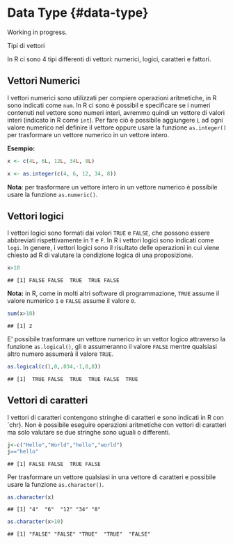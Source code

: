 # Data Type {#data-type}

Working in progress.

Tipi di vettori

In R ci sono 4 tipi differenti di vettori: numerici, logici, caratteri e fattori.

## Vettori Numerici

I vettori numerici sono utilizzati per compiere operazioni aritmetiche, in R sono indicati come `num`. In R ci sono è possibil e specificare se i numeri contenuti nel vettore sono numeri interi, avremmo quindi un vettore di valori interi (indicato in R come `int`). Per fare ciò è possibile aggiungere `L` ad ogni valore numerico nel definire il vettore oppure usare la funzione `as.integer()` per trasformare un vettore numerico in un vettore intero.

**Esempio:**


```r
x <- c(4L, 6L, 12L, 34L, 8L)

x <- as.integer(c(4, 6, 12, 34, 8))
```

**Nota**: per trasformare un vettore intero in un vettore numerico è possibile usare la funzione `as.numeric()`.

## Vettori logici

I vettori logici sono formati dai volori `TRUE` e `FALSE`, che possono essere  abbreviati rispettivamente in `T` e `F`. In R i vettori logici sono indicati come `logi`. In genere, i vettori logici sono il risultato delle operazioni in cui viene chiesto ad R di valutare la condizione logica di una proposizione.

```r
x>10
```

```
## [1] FALSE FALSE  TRUE  TRUE FALSE
```

**Nota:** in R, come in molti altri software di programmazione, `TRUE` assume il valore numerico `1` e `FALSE` assume il valore `0`. 

```r
sum(x>10)
```

```
## [1] 2
```
E' possibile trasformare un vettore numerico in un vettor logico attraverso la funzione `as.logical()`, gli `0` assumeranno il valore `FALSE` mentre qualsiasi altro numero assumerà il valore `TRUE`.

```r
as.logical(c(1,0,.034,-1,0,8))
```

```
## [1]  TRUE FALSE  TRUE  TRUE FALSE  TRUE
```

## Vettori di caratteri

I vettori di caratteri contengono stringhe di caratteri e sono indicati in R con `chr}. Non è possibile eseguire operazioni aritmetiche con vettori di caratteri ma solo valutare se due stringhe sono uguali o differenti.


```r
j<-c("Hello","World","hello","world")
j=="hello"
```

```
## [1] FALSE FALSE  TRUE FALSE
```
Per trasformare un vettore qualsiasi in una vettore di caratteri e possibile usare la funzione `as.character()`.

```r
as.character(x)
```

```
## [1] "4"  "6"  "12" "34" "8"
```

```r
as.character(x>10)
```

```
## [1] "FALSE" "FALSE" "TRUE"  "TRUE"  "FALSE"
```
